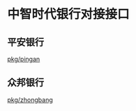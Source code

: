 # 中智时代银行对接接口

## 平安银行
  [pkg/pingan](pkg/pingan/pingan.go)

## 众邦银行
  [pkg/zhongbang](pkg/zhongbang/zhongbang)
